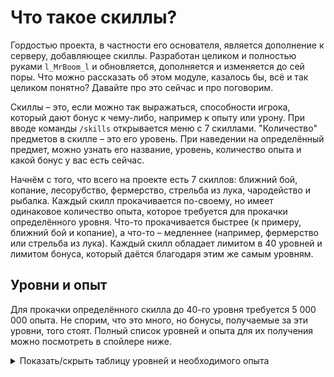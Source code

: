# Что такое скиллы?

Гордостью проекта, в частности его основателя, является дополнение к серверу, добавляющее скиллы. Разработан целиком и полностью руками `l_MrBoom_l` и обновляется, дополняется и изменяется до сей поры. Что можно рассказать об этом модуле, казалось бы, всё и так целиком понятно? Давайте про это сейчас и про поговорим.

Скиллы – это, если можно так выражаться, способности игрока, который дают бонус к чему-либо, например к опыту или урону. При вводе команды `/skills` открывается меню с 7 скиллами. "Количество" предметов в скилле – это его уровень. При наведении на определённый предмет, можно узнать его название, уровень, количество опыта и какой бонус у вас есть сейчас.

Начнём с того, что всего на проекте есть 7 скиллов: ближний бой, копание, лесорубство, фермерство, стрельба из лука, чародейство и рыбалка. Каждый скилл прокачивается по-своему, но имеет одинаковое количество опыта, которое требуется для прокачки определённого уровня. Что-то прокачивается быстрее (к примеру, ближний бой и копание), а что-то – медленнее (например, фермерство или стрельба из лука). Каждый скилл обладает лимитом в 40 уровней и лимитом бонуса, который даётся благодаря этим же самым уровням.

## Уровни и опыт

Для прокачки определённого скилла до 40-го уровня требуется 5 000 000 опыта. Не спорим, что это много, но бонусы, получаемые за эти уровни, того стоят. Полный список уровней и опыта для их получения можно посмотреть в спойлере ниже.

<details>
  <summary>Показать/скрыть таблицу уровней и необходимого опыта</summary>
  <div>
    <table>
      <thead>
        <tr>
          <th>Уровень</th>
          <th>Необходимый опыт</th>
        </tr>
      </thead>
      <tbody>
        <tr>
          <th>1</th>
          <th>0 (начальный уровень)</th>
        </tr>
        <tr>
          <th>2</th>
          <th>120</th>
        </tr>
        <tr>
          <th>3</th>
          <th>300</th>
        </tr>
        <tr>
          <th>4</th>
          <th>475</th>
        </tr>
        <tr>
          <th>5</th>
          <th>700</th>
        </tr>
        <tr>
          <th>6</th>
          <th>1 200</th>
        </tr>
        <tr>
          <th>7</th>
          <th>1 750</th>
        </tr>
        <tr>
          <th>8</th>
          <th>2 400</th>
        </tr>
        <tr>
          <th>9</th>
          <th>3 500</th>
        </tr>
        <tr>
          <th>10</th>
          <th>4 750</th>
        </tr>
        <tr>
          <th>11</th>
          <th>8 300</th>
        </tr>
        <tr>
          <th>12</th>
          <th>12 000</th>
        </tr>
        <tr>
          <th>13</th>
          <th>17 500</th>
        </tr>
        <tr>
          <th>14</th>
          <th>23 000</th>
        </tr>
        <tr>
          <th>15</th>
          <th>35 000</th>
        </tr>
        <tr>
          <th>16</th>
          <th>50 000</th>
        </tr>
        <tr>
          <th>17</th>
          <th>70 000</th>
        </tr>
        <tr>
          <th>18</th>
          <th>120 000</th>
        </tr>
        <tr>
          <th>19</th>
          <th>175 000</th>
        </tr>
        <tr>
          <th>20</th>
          <th>235 000</th>
        </tr>
        <tr>
          <th>21</th>
          <th>475 000</th>
        </tr>
        <tr>
          <th>22</th>
          <th>715 000</th>
        </tr>
        <tr>
          <th>23</th>
          <th>950 000</th>
        </tr>
        <tr>
          <th>24</th>
          <th>1 200 000</th>
        </tr>
        <tr>
          <th>25</th>
          <th>1 420 000</th>
        </tr>
        <tr>
          <th>26</th>
          <th>1 660 000</th>
        </tr>
        <tr>
          <th>27</th>
          <th>1 900 000</th>
        </tr>
        <tr>
          <th>28</th>
          <th>2 140 000</th>
        </tr>
        <tr>
          <th>29</th>
          <th>2 380 000</th>
        </tr>
        <tr>
          <th>30</th>
          <th>2 850 000</th>
        </tr>
        <tr>
          <th>31</th>
          <th>3 000 000</th>
        </tr>
        <tr>
          <th>32</th>
          <th>3 100 000</th>
        </tr>
        <tr>
          <th>33</th>
          <th>3 300 000</th>
        </tr>
        <tr>
          <th>34</th>
          <th>3 570 000</th>
        </tr>
        <tr>
          <th>35</th>
          <th>3 810 000</th>
        </tr>
        <tr>
          <th>36</th>
          <th>4 050 000</th>
        </tr>
        <tr>
          <th>37</th>
          <th>4 280 000</th>
        </tr>
        <tr>
          <th>38</th>
          <th>4 520 000</th>
        </tr>
        <tr>
          <th>39</th>
          <th>4 750 000</th>
        </tr>
        <tr>
          <th>40</th>
          <th>5 000 000</th>
        </tr>
      </tbody>
    </table>
  </div>
</details>
